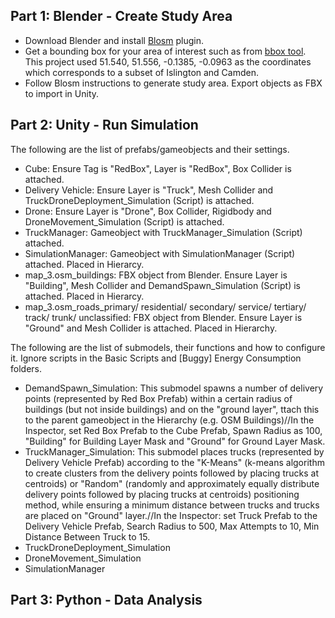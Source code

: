 Part 1: Blender - Create Study Area
---
- Download Blender and install [Blosm](https://prochitecture.gumroad.com/l/blender-osm) plugin.<br/>
- Get a bounding box for your area of interest such as from [bbox tool](https://norbertrenner.de/osm/bbox.html). This project used 51.540, 51.556, -0.1385, -0.0963 as the coordinates which corresponds to a subset of Islington and Camden.<br/>
- Follow Blosm instructions to generate study area. Export objects as FBX to import in Unity.


**Part 2: Unity - Run Simulation**
---
The following are the list of prefabs/gameobjects and their settings.
- Cube: Ensure Tag is "RedBox", Layer is "RedBox", Box Collider is attached.
- Delivery Vehicle: Ensure Layer is "Truck", Mesh Collider and TruckDroneDeployment_Simulation (Script) is attached.
- Drone: Ensure Layer is "Drone", Box Collider, Rigidbody and DroneMovement_Simulation (Script) is attached.
- TruckManager: Gameobject with TruckManager_Simulation (Script) attached.
- SimulationManager: Gameobject with SimulationManager (Script) attached. Placed in Hierarcy. 
- map_3.osm_buildings: FBX object from Blender. Ensure Layer is "Building", Mesh Collider and DemandSpawn_Simulation (Script) is attached. Placed in Hierarcy.
- map_3.osm_roads_primary/ residential/ secondary/ service/ tertiary/ track/ trunk/ unclassified: FBX object from Blender. Ensure Layer is "Ground" and Mesh Collider is attached. Placed in Hierarchy.

The following are the list of submodels, their functions and how to configure it. Ignore scripts in the Basic Scripts and [Buggy] Energy Consumption folders.
- DemandSpawn_Simulation: This submodel spawns a number of delivery points (represented by Red Box Prefab) within a certain radius of buildings (but not inside buildings) and on the "ground layer", ttach this to the parent gameobject in the Hierarchy (e.g. OSM Buildings)//In the Inspector, set Red Box Prefab to the Cube Prefab, Spawn Radius as 100, "Building" for Building Layer Mask and "Ground" for Ground Layer Mask.
- TruckManager_Simulation: This submodel places trucks (represented by Delivery Vehicle Prefab) according to the "K-Means" (k-means algorithm to create clusters from the delivery points followed by placing trucks at centroids) or "Random" (randomly and approximately equally distribute delivery points followed by placing trucks at centroids) positioning method, while ensuring a minimum distance between trucks and trucks are placed on "Ground" layer.//In the Inspector: set Truck Prefab to the Delivery Vehicle Prefab, Search Radius to 500, Max Attempts to 10, Min Distance Between Truck to 15.
- TruckDroneDeployment_Simulation
- DroneMovement_Simulation
- SimulationManager


**Part 3: Python - Data Analysis**
---



